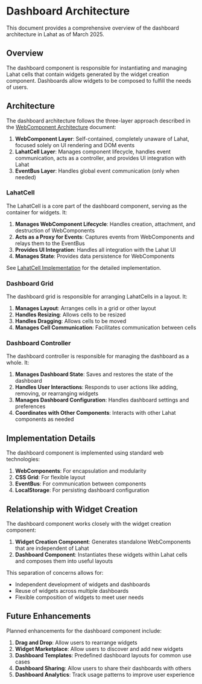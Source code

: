 # Dashboard Architecture

This document provides a comprehensive overview of the dashboard architecture in Lahat as of March 2025.

## Overview

The dashboard component is responsible for instantiating and managing Lahat cells that contain widgets generated by the widget creation component. Dashboards allow widgets to be composed to fulfill the needs of users.

## Architecture

The dashboard architecture follows the three-layer approach described in the [WebComponent Architecture](../../lahat-webcomponent-architecture.md) document:

1. **WebComponent Layer**: Self-contained, completely unaware of Lahat, focused solely on UI rendering and DOM events
2. **LahatCell Layer**: Manages component lifecycle, handles event communication, acts as a controller, and provides UI integration with Lahat
3. **EventBus Layer**: Handles global event communication (only when needed)

### LahatCell

The LahatCell is a core part of the dashboard component, serving as the container for widgets. It:

1. **Manages WebComponent Lifecycle**: Handles creation, attachment, and destruction of WebComponents
2. **Acts as a Proxy for Events**: Captures events from WebComponents and relays them to the EventBus
3. **Provides UI Integration**: Handles all integration with the Lahat UI
4. **Manages State**: Provides data persistence for WebComponents

See [LahatCell Implementation](./lahat-cell.js) for the detailed implementation.

### Dashboard Grid

The dashboard grid is responsible for arranging LahatCells in a layout. It:

1. **Manages Layout**: Arranges cells in a grid or other layout
2. **Handles Resizing**: Allows cells to be resized
3. **Handles Dragging**: Allows cells to be moved
4. **Manages Cell Communication**: Facilitates communication between cells

### Dashboard Controller

The dashboard controller is responsible for managing the dashboard as a whole. It:

1. **Manages Dashboard State**: Saves and restores the state of the dashboard
2. **Handles User Interactions**: Responds to user actions like adding, removing, or rearranging widgets
3. **Manages Dashboard Configuration**: Handles dashboard settings and preferences
4. **Coordinates with Other Components**: Interacts with other Lahat components as needed

## Implementation Details

The dashboard component is implemented using standard web technologies:

1. **WebComponents**: For encapsulation and modularity
2. **CSS Grid**: For flexible layout
3. **EventBus**: For communication between components
4. **LocalStorage**: For persisting dashboard configuration

## Relationship with Widget Creation

The dashboard component works closely with the widget creation component:

1. **Widget Creation Component**: Generates standalone WebComponents that are independent of Lahat
2. **Dashboard Component**: Instantiates these widgets within Lahat cells and composes them into useful layouts

This separation of concerns allows for:
- Independent development of widgets and dashboards
- Reuse of widgets across multiple dashboards
- Flexible composition of widgets to meet user needs

## Future Enhancements

Planned enhancements for the dashboard component include:

1. **Drag and Drop**: Allow users to rearrange widgets
2. **Widget Marketplace**: Allow users to discover and add new widgets
3. **Dashboard Templates**: Predefined dashboard layouts for common use cases
4. **Dashboard Sharing**: Allow users to share their dashboards with others
5. **Dashboard Analytics**: Track usage patterns to improve user experience
